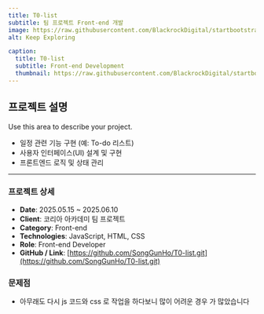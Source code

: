 ```yaml
---
title: T0-list
subtitle: 팀 프로젝트 Front-end 개발
image: https://raw.githubusercontent.com/BlackrockDigital/startbootstrap-agency/master/src/assets/img/portfolio/02-full.jpg
alt: Keep Exploring

caption:
  title: T0-list
  subtitle: Front-end Development
  thumbnail: https://raw.githubusercontent.com/BlackrockDigital/startbootstrap-agency/master/src/assets/img/portfolio/02-thumbnail.jpg
---
```


## 프로젝트 설명
Use this area to describe your project.

- 일정 관련 기능 구현 (예: To-do 리스트)  
- 사용자 인터페이스(UI) 설계 및 구현  
- 프론트엔드 로직 및 상태 관리  

---

### 프로젝트 상세
- **Date**: 2025.05.15 ~ 2025.06.10  
- **Client**: 코리아 아카데미 팀 프로젝트  
- **Category**: Front-end  
- **Technologies**: JavaScript, HTML, CSS  
- **Role**: Front-end Developer  
- **GitHub / Link**: [https://github.com/SongGunHo/T0-list.git](https://github.com/SongGunHo/T0-list.git)

### 문제점 
-  아무래도 다시 js 코드와 css 로 작업을 하다보니 많이 어려운 경우 가 많았습니다
